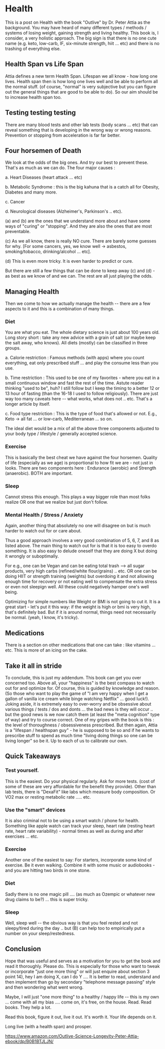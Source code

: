 # Health

This is a post on Health with the book "Outlive" by Dr. Peter Attia as the background. You may have heard of many different types / methods / systems of losing weight, gaining strength and living healthy. This book is, I consider, a very holistic approach. The big sign is that there is no one cute name (e.g. keto, low-carb, IF, six-minute strength, hiit ... etc) and there is no trashing of everything else.

## Health Span vs Life Span

Attia defines a new term Health Span. Lifespan we all know - how long one lives. Health span then is how long one lives well and be able to perform all the normal stuff. (of course, "normal" is very subjective but you can figure out the general things that are good to be able to do). So our aim should be to increase health span too.

## Testing testing testing

There are many blood tests and other lab tests (body scans ... etc) that can reveal something that is developing in the wrong way or wrong reasons. Prevention or stopping from acceleration is far far better.

## Four horsemen of Death

We look at the odds of the big ones. And try our best to prevent these. That's as much as we can do. The four major causes :

  a. Heart Diseases (heart attack ... etc)

  b. Metabolic Syndrome : this is the big kahuna that is a catch all for Obesity, Diabetes and many more.

  c. Cancer

  d. Neurological diseases (Alzheimer's, Parkinson's .. etc).

(a) and (b) are the ones that we understand more about and have some ways of "curing" or "stopping". And they are also the ones that are most preventable.

(c) As we all know, there is really NO cure. There are barely some guesses for why. [For some cancers, yes, we know well -> asbestos, smoking/tobacco, drinking/alcohol ... etc].

(d) This is even more tricky. It is even harder to predict or cure.

But there are still a few things that can be done to keep away (c) and (d) - as best as we know of and we can. The rest are all just playing the odds.


## Managing Health

Then we come to how we actually manage the health -- there are a few aspects to it and this is a combination of many things. 

### Diet

You are what you eat. The whole dietary science is just about 100 years old. Long story short : take any new advice with a grain of salt (or maybe keep the salt away, who knows). All diets (mostly) can be classified in three groups.

a. Calorie restriction : Famous methods (with apps) where you count everything, eat only prescribed stuff ... and play the consume less than you use.

b. Time restriction : This used to be one of my favorites - where you eat in a small continuous window and fast the rest of the time. Astute reader thinking "used to be", huh? I still follow but I keep the timing to a better 12 or 13 hour of fasting (than the 16-18 I used to follow religiously). There are just way too many caveats here -- what works, what does not .. etc. That's a longer article by itself.

c. Food type restriction : This is the type of food that's allowed or not. E.g., Keto -> all fat ... or low-carb, Mediterranean ... so on.

The ideal diet would be a mix of all the above three components adjusted to your body type / lifestyle / generally accepted science.

### Exercise

This is basically the best cheat we have against the four horsemen. Quality of life (especially as we age) is proportional to how fit we are - not just in looks. There are two components here : Endurance (aerobic) and Strength (anaerobic). BOTH are important.

### Sleep

Cannot stress this enough. This plays a way bigger role than most folks realize OR one that we realize but just don't follow.

### Mental Health / Stress / Anxiety

Again, another thing that absolutely no one will disagree on but is much harder to watch out for or care about.

Thus a good approach involves a very good combination of 5, 6, 7, and 8 as listed above. The main thing to watch out for is that it is too easy to overdo something. It is also easy to delude oneself that they are doing X but doing it wrongly or suboptimally.

For e.g., one can be Vegan and can be eating total trash --> all sugar products, very high carbs (refined/white flour/grains) .. etc.  OR one can be doing HIIT or strength training (weights) but overdoing it and not allowing enough time for recovery or not eating well to compensate the extra stress or even not sleepign well. All these could negatively hamper one's well being.

Optimizing for simple numbers like Weight or BMI is not going to cut it. It is a great start - let's put it this way: if the weight is high or bmi is very high, that's definitely bad. But if it is around normal, things need not necessarily be normal. (yeah, I know, it's tricky).


## Medications

There is a section on other medications that one can take : like vitamins ... etc. This is more of an icing on the cake.

## Take it all in stride

To conclude, this is just my addendum. This book can get you over concerned too. Above all, your "happiness" is the best compass to watch out for and optimize for. Of course, this is guided by knowledge and reason. (So those who want to play the game of "I am very happy when I get a gallon of vanilla ice cream while binge watching Netflix" ... good luck!). Joking aside, it is extremely easy to over-worry and be obsessive about various things / tests / dos and donts ... the bad news is they will occur .. but the good news is we now catch them (at least the "meta cognition" type of way) and try to course correct. One of my gripes with the book is this : the level of thoroughness / obsessiveness prescribed. But then again, Attia is a "lifespan / healthspan guy" - he is supposed to be so and if he wants to prescribe stuff to spend as much time "living doing things so one can be living longer" so be it. Up to each of us to calibrate our own.

## Quick Takeaways

### Test yourself.

This is the easiest. Do your physical regularly. Ask for more tests. (cost of some of these are very affordable for the benefit they provide). Other than lab tests, there is "DexaFit" like labs which measure body composition. Or VO2 max or resting metabolic rate ..... etc.

### Use the "smart" devices

It is also criminal not to be using a smart watch / phone for health. Something like apple watch can track your sleep, heart rate (resting heart rate, heart rate variability) - normal times as well as during and after exercises ... etc.

### Exercise

Another one of the easiest to say: For starters, incorporate some kind of exercise. Be it even walking. Combine it with some music or audiobooks - and you are hitting two birds in one stone.


### Diet

Sadly there is no one magic pill .... (as much as Ozempic or whatever new drug claims to be?) ... this is super tricky.

### Sleep

Well, sleep well -- the obvious way is that you feel rested and not sleepy/tired during the day .. but (B) can help too to empirically put a number on your sleep/restedness.

## Conclusion

Hope that was useful and serves as a motivation for you to get the book and read it thoroughly. Please do. This is especially for those who want to tweak or incorporate "just one more thing" or will just enquire about section 3 point 14), hey I am doing X, can I do Y .... It is better to read, understand and then implement than go by secondary "telephone message passing" style and then wondering what went wrong.

Maybe, I will just "one more thing" to a healthy / happy life -- this is my own ... come with all my bias .... come on, it's free, on the house. Read. Read books. They help a lot.

Read this book, figure it out, live it out. It's worth it. Your life depends on it.

Long live (with a health span) and prosper.

https://www.amazon.com/Outlive-Science-Longevity-Peter-Attia-ebook/dp/B0B1BTJLJN/
